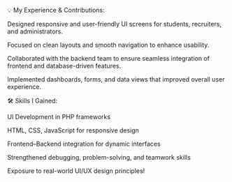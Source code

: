 💡 My Experience & Contributions:

Designed responsive and user-friendly UI screens for students, recruiters, and administrators.

Focused on clean layouts and smooth navigation to enhance usability.

Collaborated with the backend team to ensure seamless integration of frontend and database-driven features.

Implemented dashboards, forms, and data views that improved overall user experience.

🛠️ Skills I Gained:

UI Development in PHP frameworks

HTML, CSS, JavaScript for responsive design

Frontend–Backend integration for dynamic interfaces

Strengthened debugging, problem-solving, and teamwork skills

Exposure to real-world UI/UX design principles!



